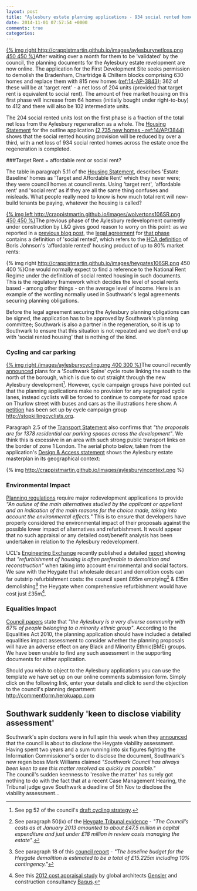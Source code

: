```yaml
---
layout: post
title: "Aylesbury estate planning applications - 934 social rented homes to be lost"
date: 2014-11-01 07:57:54 +0000
comments: true
categories: 
---
```

[{% img right http://crappistmartin.github.io/images/aylesburynetloss.png 450 450 %}](http://planningonline.southwark.gov.uk/DocsOnline/Documents/398988_1.pdf)After waiting over a month for them to be 'validated' by the council, the planning documents for the Aylesbury estate revelopment are now online.
The application for the First Development Site seeks permission to demolish the Bradenham, Chartridge & Chiltern blocks comprising 630 homes and replace them with 815 new homes ([ref:14-AP-3843](http://planningonline.southwark.gov.uk/AcolNetCGI.exe?ACTION=UNWRAP&RIPNAME=Root.PgeDocs&TheSystemkey=9557152)); 362 of these will be at 'target rent' - a net loss of 204 units (provided that target rent is equivalent to social rent). The amount of free market housing on this first phase will increase from 64 homes (initially bought under right-to-buy) to 412 and there will also be 102 intermediate units.  

The 204 social rented units lost on the first phase is a fraction of the total net loss from the Aylesbury regeneration as a whole.  The [Housing Statement](http://planningonline.southwark.gov.uk/DocsOnline/Documents/398988_1.pdf) for the outline application [(2,735 new homes - ref:14/AP/3844)](http://planningonline.southwark.gov.uk/AcolNetCGI.exe?ACTION=UNWRAP&RIPNAME=Root.PgeDocs&TheSystemkey=9557153) shows that the social rented housing provision will be reduced by over a third, with a net loss of 934 social rented homes across the estate once the regeneration is completed.


###Target Rent = affordable rent or social rent?

The table in paragraph 5.11 of the [Housing Statement](http://planningonline.southwark.gov.uk/DocsOnline/Documents/398988_1.pdf), describes 'Estate Baseline' homes as 'Target and Affordable Rent' which they never were; they were council homes at council rents. Using 'target rent', 'affordable rent' and 'social rent' as if they are all the same thing confuses and misleads. What people really need to know is how much total rent will new-build tenants be paying, whatever the housing is called?


[{% img left http://crappistmartin.github.io/images/wolvertons106SR.png 450 450 %}](http://planningonline.southwark.gov.uk/DocsOnline/Documents/279910_1.pdf)The previous phase of the Aylesbury redevelopment currently under construction by L&Q gives good reason to worry on this point: as we reported in a [previous blog post](http://35percent.org/blog/2014/05/05/manx-connections-the-off-shore-home-of-the-elephants-developers/), the [legal agreement](http://planningonline.southwark.gov.uk/DocsOnline/Documents/279910_1.pdf) for [that phase](http://www.insidehousing.co.uk/lq-wins-work-on-next-phase-of-aylesbury-plan/6522708.article) contains a definition of 'social rented', which refers to the [HCA definition](http://www.homesandcommunities.co.uk/ourwork/affordable-rent) of Boris Johnson's 'affordable rented' housing product of up to 80% market rents:  


{% img right http://crappistmartin.github.io/images/heygates106SR.png 450 400 %}One would normally expect to find a reference to the National Rent Regime under the definition of social rented housing in such documents. This is the regulatory framework which decides the level of social rents based - among other things - on the average level of income. Here is an example of the wording normally used in Southwark's legal agreements securing planning obligations.  


Before the legal agreement securing the Aylesbury planning obligations can be signed, the application has to be approved by Southwark's planning committee;  Southwark is also a partner in the regeneration, so it is up to Southwark to ensure that this situation is not repeated and we don't end up with 'social rented housing' that is nothing of the kind. 

### Cycling and car parking
[{% img right /images/aylesburycycling.png 400 300 %}](/images/aylesburycycling.png)The council recently [announced](http://www.london-se1.co.uk/news/view/7895) plans for a 'Southwark Spine' cycle route linking the south to the north of the borough, which is due to cut straight through the new Aylesbury development[^1]. However, cycle campaign groups have pointed out that the planning applications make no provision for any segregated cycle lanes, instead cyclists will be forced to continue to compete for road space on Thurlow street with buses and cars as the illustrations here show. A [petition](http://www.change.org/p/southwark-council-s-planning-committee-and-transport-department-we-want-physically-segregated-cycle-lanes-on-albany-rd-thurlow-st-and-dutch-standard-prioritised-protected-crossings-for-cyclists-pedestrians-at-cycle-route-junctions-in-the-aylesbury-es) has been set up by cycle campaign group http://stopkillingcyclists.org.  

Paragraph 2.5 of the [Transport Statement](http://planningonline.southwark.gov.uk/DocsOnline/Documents/397955_1.pdf) also confirms that _"the proposals are for 1378 residential car parking spaces across the development"_. We think this is excessive in an area with such strong public transport links on the border of zone 1 London. The aerial photo below, taken from the application's [Design & Access statement](http://planningonline.southwark.gov.uk/DocsOnline/Documents/397933_1.pdf) shows the Aylesbury estate masterplan in its geographical context: 

{% img http://crappistmartin.github.io/images/aylesburyincontext.png %}


### Environmental Impact
[Planning regulations](http://www.legislation.gov.uk/uksi/2011/1824/schedule/4/made) require major redevelopment applications to provide _"An outline of the main alternatives studied by the applicant or appellant and an indication of the main reasons for the choice made, taking into account the environmental effects."_ This is to ensure that developers have properly considered the environmental impact of their proposals against the possible lower impact of alternatives and refurbishment. It would appear that no such appraisal or any detailed cost/benefit analysis has been undertaken in relation to the Aylesbury redevelopment.  

UCL's [Engineering Exchange](http://www.engineering.ucl.ac.uk/engineering-exchange/) recently published a detailed [report](http://www.engineering.ucl.ac.uk/engineering-exchange/demolition-refurbishment-social-housing/) showing that _"refurbishment of housing is often preferable to demolition and reconstruction"_ when taking into account environmental and social factors. We saw with the Heygate that wholesale decant and demolition costs can far outstrip refurbishment costs: the council spent £65m emptying[^2] & £15m demolishing[^3] the Heygate when comprehensive refurbishment would have cost just £35m[^4].

### Equalities Impact
[Council papers](http://moderngov.southwark.gov.uk/Data/Executive/20050927/Agenda/Item%2007%20-%20The%20AylesburyEstate%20Revised%20Strategy%20-%20Annex%20D.pdf) state that _"the Aylesbury is a very diverse community with 67% of people belonging to a minority ethnic group"_. According to the Equalities Act 2010, the planning application should have included a detailed equalities impact assessment to consider whether the planning proposals will have an adverse effect on any Black and Minority Ethnic(BME) groups. We have been unable to find any such assessment in the supporting documents for either application.

Should you wish to object to the Aylesbury applications you can use the template we have set up on our online comments submission form. Simply click on the following link, enter your details and click to send the objection to the council's planning department:  
http://commentform.herokuapp.com


## Southwark suddenly 'keen to disclose viability assessment'
Southwark's spin doctors were in full spin this week when they [announced](http://crappistmartin.github.io/images/SN29Oct2014.pdf) that the council is about to disclose the Heygate viability assessment. Having spent two years and a sum running into six figures fighting the Information Commissioner's order to disclose the document, Southwark's new regen boss Mark Williams claimed _"Southwark Council has always been keen to see this matter resolved as quickly as possible."_   
The council's sudden keenness to 'resolve the matter' has surely got nothing to do with the fact that at a recent Case Management Hearing, the Tribunal judge gave Southwark a deadline of 5th Nov to disclose the viability assessment... 

[^1]: See pg 52 of the council's [draft cycling strategy](http://moderngov.southwark.gov.uk/documents/s49335/Appendix%201%20Cycling%20strategy.pdf).

[^2]: See paragraph 50(ix) of the [Heygate Tribunal evidence](https://www.dropbox.com/s/rnblpa0ajaxk8em/LON_LIB1-%239487917-v1-Lend_Lease_EA_2013_0162_Response_to_LBS_Grounds_of_....pdf) - _"The Council’s costs as at January 2013 amounted to about £47.5 million in capital expenditure and just under £18 million in review costs managing the estate"_.

[^3]: See paragraph 18 of this [council report](http://moderngov.southwark.gov.uk/documents/s30387/120709%20Heygate%20Estate%20Demolition%20Business%20Case%20signed%20report.pdf) - _"The baseline budget for the Heygate demolition is estimated to be a total of £15.225m including 10% contingency."_

[^4]: See this [2012 cost appraisal study](http://heygateestate.files.wordpress.com/2012/12/genslerheygate.pdf) by global architects [Gensler](http://gensler.com) and construction consultancy [Baqus](http://baqus.co.uk). 

